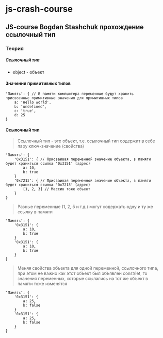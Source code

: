 # js-crash-course 

## JS-course Bogdan Stashchuk прохождение ссылочный тип

### Теория

##### Ссылочный тип

* object - объект

#### Значения примитивных типов

```
'Память': { // В памяти компьютера переменные будут хранить присвоенные примитивные значения для примитивных типов
    a: 'Hello world',
    b: 'undefined',
    c: 'true',
    d: 25
}
```

#### Ссылочный тип

> Ссылочный тип - это объект, т.е. ссылочный тип содержит в себе пару ключ-значение (свойства)

```
'Память': {
    '0x3151': { // Присваивая переменной значение объекта, в памяти будет храниться ссылка '0x3151' (адрес)
        a: 10,
        b: true
    }
    '0x7213': { // Присваивая переменной значение объекта, в памяти будет храниться ссылка '0x7213' (адрес)
        [1, 2, 3] // Массив тоже объект
    }
}
```

> Разные переменные (1, 2, 5  и т.д.) могут содержать одну и ту же ссылку в памяти

```
'Память': {
    '0x3151': {
        a: 10,
        b: true
    }
    '0x3151': {
        a: 10,
        b: true
    }
}
```

> Меняя свойства объекта для одной переменной,
> ссылочного типа, при этом не важно как этот объект был объявлен const/let, то
> значения переменных, которые ссылались на тот же объект в памяти тоже изменятся

```
'Память': {
    '0x3151': {
        a: 25,
        b: false
    }
    '0x3151': {
        a: 25,
        b: false
    }
}
```